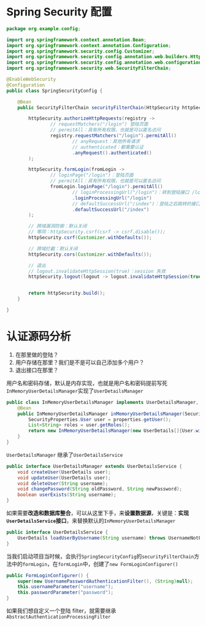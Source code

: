 # Spring Security 配置
```java
package org.example.config;

import org.springframework.context.annotation.Bean;
import org.springframework.context.annotation.Configuration;
import org.springframework.security.config.Customizer;
import org.springframework.security.config.annotation.web.builders.HttpSecurity;
import org.springframework.security.config.annotation.web.configuration.EnableWebSecurity;
import org.springframework.security.web.SecurityFilterChain;

@EnableWebSecurity
@Configuration
public class SpringSecurityConfig {

    @Bean
    public SecurityFilterChain securityFilterChain(HttpSecurity httpSecurity) throws Exception {

        httpSecurity.authorizeHttpRequests(registry ->
                // requestMatchers("/login") 登陆页面
                // permitAll：具有所有权限，也就是可以匿名访问
                registry.requestMatchers("/login").permitAll()
                        // anyRequest：其他所有请求
                        // authenticated：都需要认证
                        .anyRequest().authenticated()
        );

        httpSecurity.formLogin(fromLogin ->
                // loginPage("/login")：登陆页面
                // permitAll：具有所有权限，也就是可以匿名访问
                fromLogin.loginPage("/login").permitAll()
                        // loginProcessingUrl("/login")：转到登陆接口 /login
                        .loginProcessingUrl("/login")
                        // defaultSuccessUrl("/index")：登陆之后跳转的接口 /index
                        .defaultSuccessUrl("/index")
        );

        // 跨域漏洞防御：默认关闭
        // 等同：httpSecurity.csrf(csrf -> csrf.disable());
        httpSecurity.csrf(Customizer.withDefaults());

        // 跨域拦截：默认关闭
        httpSecurity.cors(Customizer.withDefaults());

        // 退出
        // logout.invalidateHttpSession(true)：session 失效
        httpSecurity.logout(logout -> logout.invalidateHttpSession(true));


        return httpSecurity.build();
    }

}

```
# 认证源码分析
1. 在那里做的登陆？
2. 用户存储在那里？我们是不是可以自己添加多个用户？
3. 退出接口在那里？

用户名和密码存储，默认是内存实现，也就是用户名和密码提前写死 \
`InMemoryUserDetailsManager`实现了`UserDetailsManager`
```java
public class InMemoryUserDetailsManager implements UserDetailsManager, UserDetailsPasswordService {
    @Bean
    public InMemoryUserDetailsManager inMemoryUserDetailsManager(SecurityProperties properties, ObjectProvider<PasswordEncoder> passwordEncoder) {
        SecurityProperties.User user = properties.getUser();
        List<String> roles = user.getRoles();
        return new InMemoryUserDetailsManager(new UserDetails[]{User.withUsername(user.getName()).password(this.getOrDeducePassword(user, (PasswordEncoder) passwordEncoder.getIfAvailable())).roles(StringUtils.toStringArray(roles)).build()});
    }
}
```
`UserDetailsManager` 继承了`UserDetailsService`
```java
public interface UserDetailsManager extends UserDetailsService {
    void createUser(UserDetails user);
    void updateUser(UserDetails user);
    void deleteUser(String username);
    void changePassword(String oldPassword, String newPassword);
    boolean userExists(String username);
}
```
如果需要**改造和数据库整合**，可以从这里下手，来**设置数据源**，关键是：**实现`UserDetailsService`接口**，来替换默认的`InMemoryUserDetailsManager`
```java
public interface UserDetailsService {
    UserDetails loadUserByUsername(String username) throws UsernameNotFoundException;
}
```
当我们启动项目当时候，会执行`SpringSecurityConfig`的`securityFilterChain`方法中的`formLogin`，在`formLogin`中，创建了`new FormLoginConfigurer()`
```java
public FormLoginConfigurer() {
    super(new UsernamePasswordAuthenticationFilter(), (String)null);
    this.usernameParameter("username");
    this.passwordParameter("password");
}
```
如果我们想自定义一个登陆 filter，就需要继承`AbstractAuthenticationProcessingFilter`